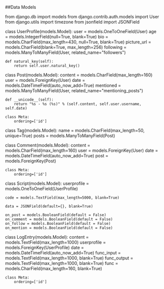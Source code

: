 ##Data Models

from django.db import models
from django.contrib.auth.models import User
from django.utils import timezone
from jsonfield import JSONField

class UserProfile(models.Model):
    user = models.OneToOneField(User)
    age = models.IntegerField(null=True, blank=True)
    bio = models.CharField(max_length=430, null=True, blank=True)
    picture_url = models.CharField(blank=True, max_length=256)
    following = models.ManyToManyField(User, related_name="followers")

    def natural_key(self):
        return self.user.natural_key()



class Post(models.Model):
    content = models.CharField(max_length=160)
    user = models.ForeignKey(User)
    date = models.DateTimeField(auto_now_add=True)
    mentioned = models.ManyToManyField(User, related_name="mentioning_posts")

    def __unicode__(self):
        return "%s - %s (%s)" % (self.content, self.user.username, self.date)
    
    class Meta:
        ordering=['id']

class Tag(models.Model):
    name = models.CharField(max_length=50, unique=True)
    posts = models.ManyToManyField(Post)



class Comment(models.Model):
    content = models.CharField(max_length=160)
    user = models.ForeignKey(User)
    date = models.DateTimeField(auto_now_add=True)
    post = models.ForeignKey(Post)

    class Meta:
        ordering=['id']


class Script(models.Model):
    userprofile = models.OneToOneField(UserProfile)

    code = models.TextField(max_length=5000, blank=True)
    
    data = JSONField(default={}, blank=True)

    on_post = models.BooleanField(default = False)
    on_comment = models.BooleanField(default = False)
    on_follow = models.BooleanField(default = False)
    on_mention = models.BooleanField(default = False)



class LogEntry(models.Model):
    content = models.TextField(max_length=1000)
    userprofile = models.ForeignKey(UserProfile)
    date = models.DateTimeField(auto_now_add=True)
    func_input = models.TextField(max_length=1000, blank=True)
    func_output = models.TextField(max_length=1000, blank=True)
    func = models.CharField(max_length=160, blank=True)

    class Meta:
        ordering=['id']
